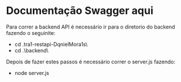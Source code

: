# Documentação Swagger aqui
Para correr a backend API é necessário ir para o diretorio do backend fazendo o seguinite:

- cd .tra1-restapi-DqnielMora1s\
- cd .\backend\

Depois de fazer estes passos é necessário correr o server.js fazendo: 

- node server.js